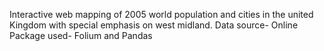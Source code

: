 Interactive web mapping of 2005 world population and cities in the united Kingdom with special emphasis on west midland.
Data source- Online
Package used- Folium and Pandas
